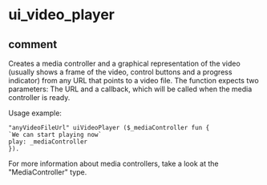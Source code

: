 # ui_video_player
## comment

Creates a media controller and a graphical representation of the video (usually shows a frame of the video, control buttons and a progress indicator) from any URL that points to a video file.
The function expects two parameters: The URL and a callback, which will be called when the media controller is ready.

Usage example:
```kalzit
"anyVideoFileUrl" uiVideoPlayer ($_mediaController fun {
`We can start playing now`
play: _mediaController
}).
```

For more information about media controllers, take a look at the "MediaController" type.